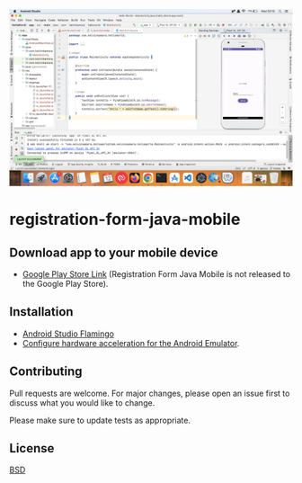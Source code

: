 ![see-message-java-mobile.png](https://github.com/kkamara/useful/blob/main/see-message-java-mobile.png?raw=true)

# registration-form-java-mobile

## Download app to your mobile device

* [Google Play Store Link](https://play.google.com/) (Registration Form Java Mobile is not released to the Google Play Store).

## Installation

* [Android Studio Flamingo](https://developer.android.com/studio)
* [Configure hardware acceleration for the Android Emulator](https://developer.android.com/studio/run/emulator-acceleration).

## Contributing
Pull requests are welcome. For major changes, please open an issue first to discuss what you would like to change.

Please make sure to update tests as appropriate.

## License
[BSD](https://opensource.org/licenses/BSD-3-Clause)
